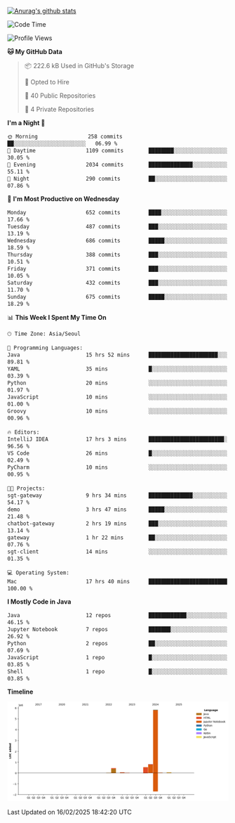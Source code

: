 [![Anurag's github stats](https://github-readme-stats.vercel.app/api?username=hajubal)](https://github.com/anuraghazra/github-readme-stats)

<!--START_SECTION:waka-->
![Code Time](http://img.shields.io/badge/Code%20Time-199%20hrs%201%20min-blue)

![Profile Views](http://img.shields.io/badge/Profile%20Views-0-blue)

**🐱 My GitHub Data** 

> 📦 222.6 kB Used in GitHub's Storage 
 > 
> 💼 Opted to Hire
 > 
> 📜 40 Public Repositories 
 > 
> 🔑 4 Private Repositories 
 > 
**I'm a Night 🦉** 

```text
🌞 Morning                258 commits         ██░░░░░░░░░░░░░░░░░░░░░░░   06.99 % 
🌆 Daytime                1109 commits        ████████░░░░░░░░░░░░░░░░░   30.05 % 
🌃 Evening                2034 commits        ██████████████░░░░░░░░░░░   55.11 % 
🌙 Night                  290 commits         ██░░░░░░░░░░░░░░░░░░░░░░░   07.86 % 
```
📅 **I'm Most Productive on Wednesday** 

```text
Monday                   652 commits         ████░░░░░░░░░░░░░░░░░░░░░   17.66 % 
Tuesday                  487 commits         ███░░░░░░░░░░░░░░░░░░░░░░   13.19 % 
Wednesday                686 commits         █████░░░░░░░░░░░░░░░░░░░░   18.59 % 
Thursday                 388 commits         ███░░░░░░░░░░░░░░░░░░░░░░   10.51 % 
Friday                   371 commits         ███░░░░░░░░░░░░░░░░░░░░░░   10.05 % 
Saturday                 432 commits         ███░░░░░░░░░░░░░░░░░░░░░░   11.70 % 
Sunday                   675 commits         █████░░░░░░░░░░░░░░░░░░░░   18.29 % 
```


📊 **This Week I Spent My Time On** 

```text
🕑︎ Time Zone: Asia/Seoul

💬 Programming Languages: 
Java                     15 hrs 52 mins      ██████████████████████░░░   89.81 % 
YAML                     35 mins             █░░░░░░░░░░░░░░░░░░░░░░░░   03.39 % 
Python                   20 mins             ░░░░░░░░░░░░░░░░░░░░░░░░░   01.97 % 
JavaScript               10 mins             ░░░░░░░░░░░░░░░░░░░░░░░░░   01.00 % 
Groovy                   10 mins             ░░░░░░░░░░░░░░░░░░░░░░░░░   00.96 % 

🔥 Editors: 
IntelliJ IDEA            17 hrs 3 mins       ████████████████████████░   96.56 % 
VS Code                  26 mins             █░░░░░░░░░░░░░░░░░░░░░░░░   02.49 % 
PyCharm                  10 mins             ░░░░░░░░░░░░░░░░░░░░░░░░░   00.95 % 

🐱‍💻 Projects: 
sgt-gateway              9 hrs 34 mins       ██████████████░░░░░░░░░░░   54.17 % 
demo                     3 hrs 47 mins       █████░░░░░░░░░░░░░░░░░░░░   21.48 % 
chatbot-gateway          2 hrs 19 mins       ███░░░░░░░░░░░░░░░░░░░░░░   13.14 % 
gateway                  1 hr 22 mins        ██░░░░░░░░░░░░░░░░░░░░░░░   07.76 % 
sgt-client               14 mins             ░░░░░░░░░░░░░░░░░░░░░░░░░   01.35 % 

💻 Operating System: 
Mac                      17 hrs 40 mins      █████████████████████████   100.00 % 
```

**I Mostly Code in Java** 

```text
Java                     12 repos            ████████████░░░░░░░░░░░░░   46.15 % 
Jupyter Notebook         7 repos             ███████░░░░░░░░░░░░░░░░░░   26.92 % 
Python                   2 repos             ██░░░░░░░░░░░░░░░░░░░░░░░   07.69 % 
JavaScript               1 repo              █░░░░░░░░░░░░░░░░░░░░░░░░   03.85 % 
Shell                    1 repo              █░░░░░░░░░░░░░░░░░░░░░░░░   03.85 % 
```



**Timeline**

![Lines of Code chart](https://raw.githubusercontent.com/hajubal/hajubal/main/assets/bar_graph.png)


 Last Updated on 16/02/2025 18:42:20 UTC
<!--END_SECTION:waka-->